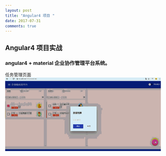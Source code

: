 ```yaml
---
layout: post
title: "Angular4 项目 "
date: 2017-07-31 
comments: true
---
```


## Angular4 项目实战  
### angular4 + material 企业协作管理平台系统。  
  

  
  任务管理页面
![Alt text](../images/ng2.gif)  


